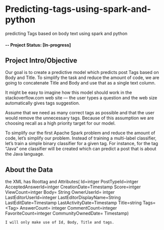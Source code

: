 # Predicting-tags-using-spark-and-python
predicting Tags based on body text using spark and python

#### -- Project Status: [In-progress]

## Project Intro/Objective
Our goal is to create a predictive model which predicts post Tags based on Body and Title. To simplify the task and reduce the amount of code, we are going to concatenate Title and Body and use that as a single text column.

It might be easy to imagine how this model should work in the stackoverflow.com web site — the user types a question and the web size automatically gives tags suggestion.

Assume that we need as many correct tags as possible and that the user would remove the unnecessary tags. Because of this assumption we are choosing recall as a high priority target for our model.

To simplify our the first Apache Spark problem and reduce the amount of code, let’s simplify our problem. Instead of training a multi-label classifier, let’s train a simple binary classifier for a given tag. For instance, for the tag “Java” one classifier will be created which can predict a post that is about the Java language.

## About the Data
the XML has Roottag <row> and Attributes(
	Id=intger
	PostTypeId=intger
	AcceptedAnswerId=intger 
	CreationDate=Timestamp
	Score=intger
	ViewCount=intger
	Body= String
	OwnerUserId= intger 
	LastEditorUserId=integer
	LastEditorDisplayName=String
	LastEditDate=Timestamp 
	LastActivityDate=Timestamp
	Title=string 
	Tags= &lt;Tag&gt;
	AnswerCount= integer
	CommentCount=integer 
	FavoriteCount=integer 
	CommunityOwnedDate= Timestamp)

	I will only make use of Id, Body, Title and tags.   